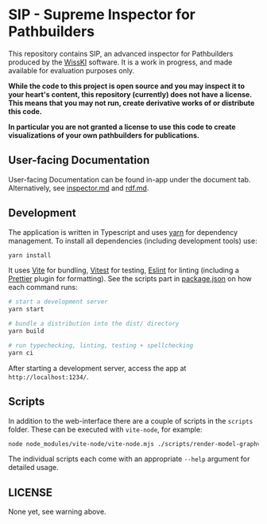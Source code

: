 # SIP - Supreme Inspector for Pathbuilders

This repository contains SIP, an advanced inspector for Pathbuilders produced by the [WissKI](https://wiss-ki.eu) software.
It is a work in progress, and made available for evaluation purposes only.

<b>
While the code to this project is open source and you may inspect it to your heart's content, this repository (currently) does not have a license. 
This means that you may not run, create derivative works of or distribute this code.

In particular you are __not__ granted a license to use this code to create visualizations of your own pathbuilders for publications.
</b>

## User-facing Documentation

User-facing Documentation can be found in-app under the document tab. 
Alternatively, see [inspector.md](macros/docs/inspector.md) and [rdf.md](macros/docs/rdf.md).

## Development

The application is written in Typescript and uses [yarn](https://yarnpkg.com) for dependency management. 
To install all dependencies (including development tools) use:

```bash
yarn install
```

It uses [Vite](https://vitejs.dev) for bundling, [Vitest](https://vitest.dev) for testing, [Eslint](https://eslint.org) for linting (including a [Prettier](https://prettier.io) plugin for formatting). 
See the scripts part in [package.json](package.json) on how each command runs:
```bash
# start a development server
yarn start

# bundle a distribution into the dist/ directory
yarn build

# run typechecking, linting, testing + spellchecking
yarn ci
```

After starting a development server, access the app at `http://localhost:1234/`. 

## Scripts

In addition to the web-interface there are a couple of scripts in the `scripts` folder. 
These can be executed with `vite-node`, for example:

```bash
node node_modules/vite-node/vite-node.mjs ./scripts/render-model-graphviz.ts -p pathbuilder.xml
```

The individual scripts each come with an appropriate `--help` argument for detailed usage. 

## LICENSE

None yet, see warning above.
